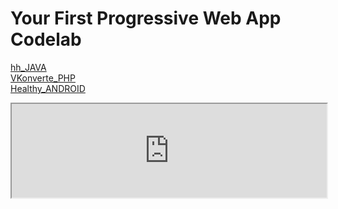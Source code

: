 # Your First Progressive Web App Codelab

<p>
        <a href="https://mobiskif.github.io/hh_JAVA/" target="t1">hh_JAVA</a><br>
        <a href="https://mobiskif.github.io/VKonverte_PHP/" target="t1">VKonverte_PHP</a><br>
        <a href="https://mobiskif.github.io/Healthy_ANDROID/" target="t1">Healthy_ANDROID</a>
</p>
<iframe src="https://mobiskif.github.io/hh_JAVA/" width="100%" />
